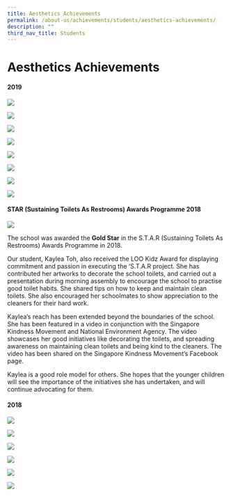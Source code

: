 ```yaml
---
title: Aesthetics Achievements
permalink: /about-us/achievements/students/aesthetics-achievements/
description: ""
third_nav_title: Students
---
```


# **Aesthetics Achievements**

#### 2019

![](/images/Picture8.png)

![](/images/Picture9.png)

![](/images/Picture10.png)

![](/images/Picture11.png)

![](/images/Picture12.png)

![](/images/Picture13.png)

![](/images/Picture14.png)

![](/images/Picture15.png)

#### STAR (Sustaining Toilets As Restrooms) Awards Programme 2018

![](/images/STAR.jpg)

The school was awarded the **Gold Star** in the S.T.A.R (Sustaining Toilets As Restrooms) Awards Programme in 2018.

Our student, Kaylea Toh, also received the LOO Kidz Award for displaying commitment and passion in executing the ‘S.T.A.R project. She has contributed her artworks to decorate the school toilets, and carried out a presentation during morning assembly to encourage the school to practise good toilet habits. She shared tips on how to keep and maintain clean toilets. She also encouraged her schoolmates to show appreciation to the cleaners for their hard work.

Kaylea’s reach has been extended beyond the boundaries of the school. She has been featured in a video in conjunction with the Singapore Kindness Movement and National Environment Agency. The video showcases her good initiatives like decorating the toilets, and spreading awareness on maintaining clean toilets and being kind to the cleaners. The video has been shared on the Singapore Kindness Movement’s Facebook page.

Kaylea is a good role model for others. She hopes that the younger children will see the importance of the initiatives she has undertaken, and will continue advocating for them.

#### 2018

![](/images/Picture18a.png)

![](/images/Picture19.png)

![](/images/Picture20.png)

![](/images/Picture22a.png)

![](/images/Picture23a.png)

![](/images/Picture24a.png)